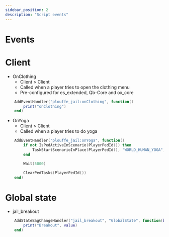 ```yaml
---
sidebar_position: 2
description: "Script events"
---
```


# Events

# Client

- OnClothing
    - Client > Client
    - Called when a player tries to open the clothing menu
    - Pre-configured for es_extended, Qb-Core and ox_core
```lua
    AddEventHandler("plouffe_jail:onClothing", function()
        print("onClothing")
    end)
```

- OnYoga
    - Client > Client
    - Called when a player tries to do yoga
```lua
    AddEventHandler("plouffe_jail:onYoga", function()
        if not IsPedActiveInScenario(PlayerPedId()) then
            TaskStartScenarioInPlace(PlayerPedId(), "WORLD_HUMAN_YOGA", 0, true)
        end

        Wait(5000)

        ClearPedTasks(PlayerPedId())
    end)
```

# Global state

- jail_breakout

```lua
    AddStateBagChangeHandler("jail_breakout", "GlobalState", function(bagName,key,value,reserved,replicated)
        print("Breakout", value)
    end)
```